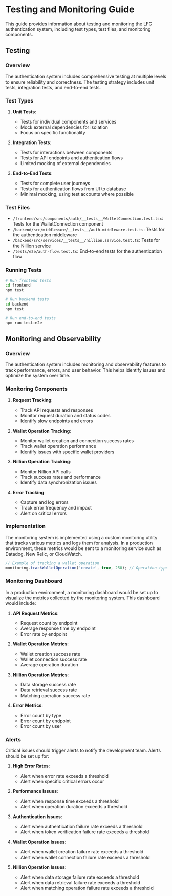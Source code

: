 # Testing and Monitoring Guide

This guide provides information about testing and monitoring the LFG authentication system, including test types, test files, and monitoring components.

## Testing

### Overview

The authentication system includes comprehensive testing at multiple levels to ensure reliability and correctness. The testing strategy includes unit tests, integration tests, and end-to-end tests.

### Test Types

1. **Unit Tests**:
   - Tests for individual components and services
   - Mock external dependencies for isolation
   - Focus on specific functionality

2. **Integration Tests**:
   - Tests for interactions between components
   - Tests for API endpoints and authentication flows
   - Limited mocking of external dependencies

3. **End-to-End Tests**:
   - Tests for complete user journeys
   - Tests for authentication flows from UI to database
   - Minimal mocking, using test accounts where possible

### Test Files

- `/frontend/src/components/auth/__tests__/WalletConnection.test.tsx`: Tests for the WalletConnection component
- `/backend/src/middleware/__tests__/auth.middleware.test.ts`: Tests for the authentication middleware
- `/backend/src/services/__tests__/nillion.service.test.ts`: Tests for the Nillion service
- `/tests/e2e/auth-flow.test.ts`: End-to-end tests for the authentication flow

### Running Tests

```bash
# Run frontend tests
cd frontend
npm test

# Run backend tests
cd backend
npm test

# Run end-to-end tests
npm run test:e2e
```

## Monitoring and Observability

### Overview

The authentication system includes monitoring and observability features to track performance, errors, and user behavior. This helps identify issues and optimize the system over time.

### Monitoring Components

1. **Request Tracking**:
   - Track API requests and responses
   - Monitor request duration and status codes
   - Identify slow endpoints and errors

2. **Wallet Operation Tracking**:
   - Monitor wallet creation and connection success rates
   - Track wallet operation performance
   - Identify issues with specific wallet providers

3. **Nillion Operation Tracking**:
   - Monitor Nillion API calls
   - Track success rates and performance
   - Identify data synchronization issues

4. **Error Tracking**:
   - Capture and log errors
   - Track error frequency and impact
   - Alert on critical errors

### Implementation

The monitoring system is implemented using a custom monitoring utility that tracks various metrics and logs them for analysis. In a production environment, these metrics would be sent to a monitoring service such as Datadog, New Relic, or CloudWatch.

```typescript
// Example of tracking a wallet operation
monitoring.trackWalletOperation('create', true, 250); // Operation type, success, duration in ms
```

### Monitoring Dashboard

In a production environment, a monitoring dashboard would be set up to visualize the metrics collected by the monitoring system. This dashboard would include:

1. **API Request Metrics**:
   - Request count by endpoint
   - Average response time by endpoint
   - Error rate by endpoint

2. **Wallet Operation Metrics**:
   - Wallet creation success rate
   - Wallet connection success rate
   - Average operation duration

3. **Nillion Operation Metrics**:
   - Data storage success rate
   - Data retrieval success rate
   - Matching operation success rate

4. **Error Metrics**:
   - Error count by type
   - Error count by endpoint
   - Error count by user

### Alerts

Critical issues should trigger alerts to notify the development team. Alerts should be set up for:

1. **High Error Rates**:
   - Alert when error rate exceeds a threshold
   - Alert when specific critical errors occur

2. **Performance Issues**:
   - Alert when response time exceeds a threshold
   - Alert when operation duration exceeds a threshold

3. **Authentication Issues**:
   - Alert when authentication failure rate exceeds a threshold
   - Alert when token verification failure rate exceeds a threshold

4. **Wallet Operation Issues**:
   - Alert when wallet creation failure rate exceeds a threshold
   - Alert when wallet connection failure rate exceeds a threshold

5. **Nillion Operation Issues**:
   - Alert when data storage failure rate exceeds a threshold
   - Alert when data retrieval failure rate exceeds a threshold
   - Alert when matching operation failure rate exceeds a threshold
